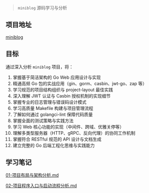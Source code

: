 > `miniblog` 源码学习与分析

## 项目地址

[miniblog](https://github.com/onexstack/miniblog)

## 目标

通过深入分析 `miniblog` 项目，将：

1. 掌握基于简洁架构的 Go Web 应用设计与实现
2. 精通高频 Go 包的实战应用（gin、gorm、casbin、jwt-go、zap 等）
3. 学习规范的项目结构组织与 project-layout 最佳实践
4. 深入理解 JWT 认证与 Casbin 授权机制的实现细节
5. 掌握专业的日志管理与错误码设计模式
6. 学习高质量 Makefile 构建与项目管理流程
7. 了解如何通过 golangci-lint 保障代码质量
8. 掌握全面的测试策略与实践方法
9. 学习 Web 核心功能的实现（中间件、跨域、优雅关停等）
10. 理解多类型服务器（HTTP、gRPC、反向代理）的协同工作机制
11. 掌握符合 RESTful 规范的 API 设计与文档生成
12. 建立完整的 Go 后端工程化思维与实践能力

## 学习笔记

[01-项目布局与架构分析.md](./docs/01-项目目录与架构分析.md)

[02-项目程序入口与启动流程分析.md](./docs/02-MiniBlog%20程序入口与启动流程分析.md)
